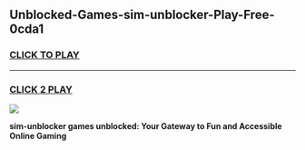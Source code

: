 
## Unblocked-Games-sim-unblocker-Play-Free-0cda1
<h3>
<a href="https://premium76.site?title=sim-unblocker&ref=10A">CLICK TO PLAY</a></h3>
<hr>

<h3>
<a href="https://premium76.site?title=sim-unblocker&ref=10A">CLICK 2 PLAY</a>
  
</h3>

<a href="https://premium76.site?title=sim-unblocker&ref=10A"><img src="https://clearcache.store/games.png"></a>


**sim-unblocker games unblocked: Your Gateway to Fun and Accessible Online Gaming**

